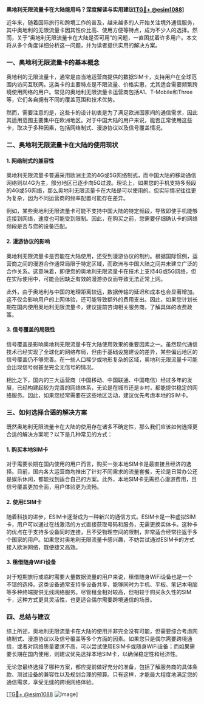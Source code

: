 **奥地利无限流量卡在大陆能用吗？深度解读与实用建议[[TG💪+ @esim1088](https://t.me/s/esim1088)]**

近年来，随着国际旅行和跨境工作的普及，越来越多的人开始关注境外通信服务，其中奥地利的无限流量卡因其性价比高、使用方便等特点，成为不少人的选择。然而，关于“奥地利无限流量卡在大陆是否可用”的问题，一直困扰着许多用户。本文将从多个角度详细分析这一问题，并为读者提供实用的解决方案。

### 一、奥地利无限流量卡的基本概念

奥地利的无限流量卡，通常是由当地运营商提供的数据SIM卡，支持用户在全球范围内访问互联网。这类卡的主要特点是不限流量、价格实惠，尤其适合需要频繁跨境使用网络的用户。常见的奥地利无限流量卡运营商包括A1、T-Mobile和Three等，它们各自拥有不同的覆盖范围和技术优势。

然而，需要注意的是，这些卡的设计初衷是为了满足欧洲国家间的通信需求，因此其适用范围主要集中在欧洲地区。对于中国大陆的用户来说，能否正常使用这些卡，取决于多种因素，包括网络制式、漫游协议以及信号覆盖情况。

### 二、奥地利无限流量卡在大陆的使用现状

#### 1. 网络制式的兼容性

奥地利无限流量卡普遍采用欧洲主流的4G或5G网络制式，而中国大陆的移动通信网络则以4G为主，部分地区已逐步向5G过渡。理论上，如果您的手机支持多频段的4G或5G网络，那么奥地利无限流量卡在大陆是可以使用的。但实际情况往往更为复杂，因为不同运营商的频率配置可能存在差异。

例如，某些奥地利无限流量卡可能不支持中国大陆的特定频段，导致即使手机能够连接到网络，速度也可能受到限制。因此，在购买之前，您需要仔细确认卡的网络频段是否与您的设备匹配。

#### 2. 漫游协议的影响

奥地利无限流量卡是否能在大陆使用，还受到漫游协议的制约。根据国际惯例，运营商之间的漫游合作通常局限于特定区域，而欧洲与中国大陆之间并未建立广泛的合作关系。这意味着，即便您的奥地利无限流量卡在技术上支持4G或5G网络，但在实际使用中，可能会因缺乏有效的漫游协议而导致无法正常上网。

此外，由于奥地利与中国的地理距离较远，数据传输的延迟和成本也会显著增加。这不仅会影响用户的上网体验，还可能导致额外的费用支出。因此，如果您计划长期在国内使用奥地利无限流量卡，建议提前咨询相关服务商，了解具体的收费政策。

#### 3. 信号覆盖的局限性

信号覆盖是影响奥地利无限流量卡在大陆使用效果的重要因素之一。虽然现代通信技术已经实现了全球化的网络布局，但由于基础设施建设的差异，某些偏远地区的信号覆盖仍不够完善。在一些人口稀少或地形复杂的区域，奥地利无限流量卡可能会出现信号弱甚至完全无信号的情况。

相比之下，国内的三大运营商（中国移动、中国联通、中国电信）经过多年的发展，已经构建起较为完善的网络体系，无论是在城市还是乡村，都能提供稳定的网络服务。因此，如果您经常需要在这些地区活动，建议优先考虑本地的SIM卡。

### 三、如何选择合适的解决方案

既然奥地利无限流量卡在大陆的使用存在诸多不确定性，那么我们应该如何选择更合适的解决方案呢？以下是几种常见的方式：

#### 1. 购买本地SIM卡

对于需要长期在国内使用的用户而言，购买一张本地SIM卡是最直接且经济的选择。目前，国内各大运营商均推出了针对不同需求的流量套餐，无论是日常办公还是娱乐休闲，都能找到适合自己的方案。此外，本地SIM卡无需担心漫游费用，且信号覆盖更加全面，用户体验更为流畅。

#### 2. 使用ESIM卡

随着科技的进步，ESIM卡逐渐成为一种新兴的通信方式。ESIM卡是一种虚拟SIM卡，用户可以通过在线激活的方式直接获取号码和服务，无需更换实体卡。这种卡的优点在于支持多设备同时连接，且不受物理空间的限制，非常适合经常往返于多个国家的用户。如果您对奥地利无限流量卡感兴趣，不妨尝试通过ESIM卡的方式接入欧洲网络，既便捷又高效。

#### 3. 租借随身WiFi设备

对于短期旅行或临时需要大量数据流量的用户来说，租借随身WiFi设备也是一个不错的选择。这类设备通常支持多设备共享，能够同时为手机、平板、笔记本电脑等多种终端提供无线网络服务。尽管租金相对较高，但相较于购买永久性的SIM卡，这种方式更具灵活性，也更适合偶尔需要跨境通信的场景。

### 四、总结与建议

综上所述，奥地利无限流量卡在大陆的使用并非完全没有可能，但需要综合考虑网络制式、漫游协议以及信号覆盖等多个方面的因素。如果您只是偶尔需要跨境通信，或者对网络质量要求不高，可以尝试使用ESIM卡或随身WiFi设备；而如果需要长期在国内使用，则建议优先选择本地SIM卡，以确保稳定性和经济性。

无论您最终选择了哪种方案，都应提前做好充分的准备，包括了解服务商的具体条款、测试设备的兼容性以及规划合理的预算。只有这样，才能最大程度地满足您的通信需求，享受无缝的跨境网络体验。

[[TG💪+ @esim1088](https://t.me/s/esim1088) ![Image](https://i.postimg.cc/4NQfJmqS/Snipaste-2025-05-13-00-14-12.png)]